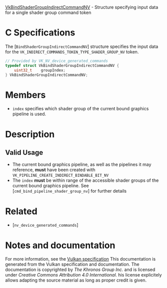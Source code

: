 [VkBindShaderGroupIndirectCommandNV](https://www.khronos.org/registry/vulkan/specs/1.3-extensions/man/html/VkBindShaderGroupIndirectCommandNV.html) - Structure specifying input data for a single shader group command token

# C Specifications
The [`BindShaderGroupIndirectCommandNV`] structure specifies the input
data for the `VK_INDIRECT_COMMANDS_TOKEN_TYPE_SHADER_GROUP_NV` token.
```c
// Provided by VK_NV_device_generated_commands
typedef struct VkBindShaderGroupIndirectCommandNV {
    uint32_t    groupIndex;
} VkBindShaderGroupIndirectCommandNV;
```

# Members
- `index` specifies which shader group of the current bound graphics pipeline is used.

# Description
## Valid Usage
-    The current bound graphics pipeline, as well as the pipelines it may reference,  **must**  have been created with `VK_PIPELINE_CREATE_INDIRECT_BINDABLE_BIT_NV`
-    The `index` **must**  be within range of the accessible shader groups of the current bound graphics pipeline. See [`cmd_bind_pipeline_shader_group_nv`] for further details

# Related
- [`nv_device_generated_commands`]

# Notes and documentation
For more information, see the [Vulkan specification](https://www.khronos.org/registry/vulkan/specs/1.3-extensions/html/vkspec.html)
This documentation is generated from the Vulkan specification and documentation.
The documentation is copyrighted by *The Khronos Group Inc.* and is licensed under *Creative Commons Attribution 4.0 International*.
his license explicitely allows adapting the source material as long as proper credit is given.
        